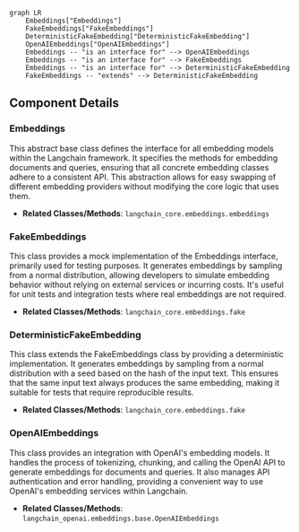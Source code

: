```mermaid
graph LR
    Embeddings["Embeddings"]
    FakeEmbeddings["FakeEmbeddings"]
    DeterministicFakeEmbedding["DeterministicFakeEmbedding"]
    OpenAIEmbeddings["OpenAIEmbeddings"]
    Embeddings -- "is an interface for" --> OpenAIEmbeddings
    Embeddings -- "is an interface for" --> FakeEmbeddings
    Embeddings -- "is an interface for" --> DeterministicFakeEmbedding
    FakeEmbeddings -- "extends" --> DeterministicFakeEmbedding
```

## Component Details

### Embeddings
This abstract base class defines the interface for all embedding models within the Langchain framework. It specifies the methods for embedding documents and queries, ensuring that all concrete embedding classes adhere to a consistent API. This abstraction allows for easy swapping of different embedding providers without modifying the core logic that uses them.
- **Related Classes/Methods**: `langchain_core.embeddings.embeddings`

### FakeEmbeddings
This class provides a mock implementation of the Embeddings interface, primarily used for testing purposes. It generates embeddings by sampling from a normal distribution, allowing developers to simulate embedding behavior without relying on external services or incurring costs. It's useful for unit tests and integration tests where real embeddings are not required.
- **Related Classes/Methods**: `langchain_core.embeddings.fake`

### DeterministicFakeEmbedding
This class extends the FakeEmbeddings class by providing a deterministic implementation. It generates embeddings by sampling from a normal distribution with a seed based on the hash of the input text. This ensures that the same input text always produces the same embedding, making it suitable for tests that require reproducible results.
- **Related Classes/Methods**: `langchain_core.embeddings.fake`

### OpenAIEmbeddings
This class provides an integration with OpenAI's embedding models. It handles the process of tokenizing, chunking, and calling the OpenAI API to generate embeddings for documents and queries. It also manages API authentication and error handling, providing a convenient way to use OpenAI's embedding services within Langchain.
- **Related Classes/Methods**: `langchain_openai.embeddings.base.OpenAIEmbeddings`

